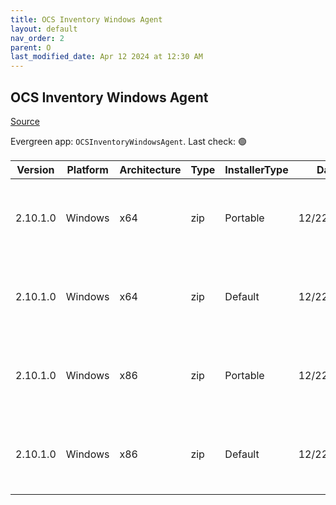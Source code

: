 ```yaml
---
title: OCS Inventory Windows Agent
layout: default
nav_order: 2
parent: O
last_modified_date: Apr 12 2024 at 12:30 AM
---
```


## OCS Inventory Windows Agent

[Source](http://https://ocsinventory-ng.org/)

Evergreen app: `OCSInventoryWindowsAgent`. Last check: 🟢

| Version  | Platform | Architecture | Type | InstallerType | Date       | Size    | URI                                                                                                                                                                                                                                              |
| -------- | -------- | ------------ | ---- | ------------- | ---------- | ------- | ------------------------------------------------------------------------------------------------------------------------------------------------------------------------------------------------------------------------------------------------ |
| 2.10.1.0 | Windows  | x64          | zip  | Portable      | 12/22/2022 | 9287435 | [https://github.com/OCSInventory-NG/WindowsAgent/releases/download/2.10.1.0/OCS-Windows-Agent-2.10.1.0_x64-Portable.zip](https://github.com/OCSInventory-NG/WindowsAgent/releases/download/2.10.1.0/OCS-Windows-Agent-2.10.1.0_x64-Portable.zip) |
| 2.10.1.0 | Windows  | x64          | zip  | Default       | 12/22/2022 | 5922213 | [https://github.com/OCSInventory-NG/WindowsAgent/releases/download/2.10.1.0/OCS-Windows-Agent-2.10.1.0_x64.zip](https://github.com/OCSInventory-NG/WindowsAgent/releases/download/2.10.1.0/OCS-Windows-Agent-2.10.1.0_x64.zip)                   |
| 2.10.1.0 | Windows  | x86          | zip  | Portable      | 12/22/2022 | 8417903 | [https://github.com/OCSInventory-NG/WindowsAgent/releases/download/2.10.1.0/OCS-Windows-Agent-2.10.1.0_x86-Portable.zip](https://github.com/OCSInventory-NG/WindowsAgent/releases/download/2.10.1.0/OCS-Windows-Agent-2.10.1.0_x86-Portable.zip) |
| 2.10.1.0 | Windows  | x86          | zip  | Default       | 12/22/2022 | 5441287 | [https://github.com/OCSInventory-NG/WindowsAgent/releases/download/2.10.1.0/OCS-Windows-Agent-2.10.1.0_x86.zip](https://github.com/OCSInventory-NG/WindowsAgent/releases/download/2.10.1.0/OCS-Windows-Agent-2.10.1.0_x86.zip)                   |
